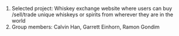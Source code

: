 1) Selected project: Whiskey exchange website where users can buy /sell/trade unique whiskeys or spirits from wherever they are in the world
2) Group members: Calvin Han, Garrett Einhorn, Ramon Gondim
